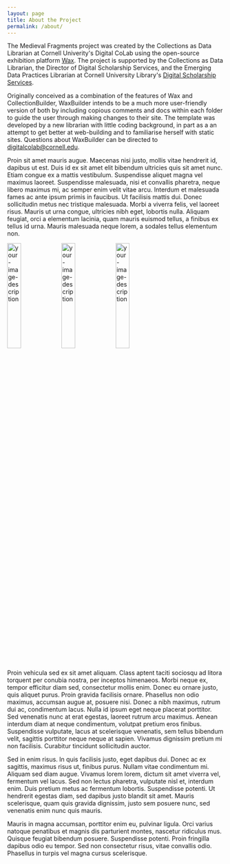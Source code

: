 ```yaml
---
layout: page
title: About the Project
permalink: /about/
---
```


The Medieval Fragments project was created by the Collections as Data Librarian at Cornell Univerity's Digital CoLab using the open-source exhibition platform [Wax](https://minicomp.github.io/wax/). The project is supported by the Collections as Data Librarian, the Director of Digital Scholarship Services, and the Emerging Data Practices Librarian at Cornell University Library's [Digital Scholarship Services](https://www.library.cornell.edu/about/staff/central-departments/digital-scholarship/).

Originally conceived as a combination of the features of Wax and CollectionBuilder, WaxBuilder intends to be a much more user-friendly version of both by including copious comments and docs within each folder to guide the user through making changes to their site. The template was developed by a new librarian with little coding background, in part as a an attempt to get better at web-building and to familiarise herself with static sites. Questions about WaxBuilder can be directed to digitalcolab@cornell.edu. 

Proin sit amet mauris augue. Maecenas nisi justo, mollis vitae hendrerit id, dapibus ut est. Duis id ex sit amet elit bibendum ultricies quis sit amet nunc. Etiam congue ex a mattis vestibulum. Suspendisse aliquet magna vel maximus laoreet. Suspendisse malesuada, nisi et convallis pharetra, neque libero maximus mi, ac semper enim velit vitae arcu. Interdum et malesuada fames ac ante ipsum primis in faucibus. Ut facilisis mattis dui. Donec sollicitudin metus nec tristique malesuada. Morbi a viverra felis, vel laoreet risus. Mauris ut urna congue, ultricies nibh eget, lobortis nulla. Aliquam feugiat, orci a elementum lacinia, quam mauris euismod tellus, a finibus ex tellus id urna. Mauris malesuada neque lorem, a sodales tellus elementum non.

<img src= "https://www.library.cornell.edu/wp-content/uploads/2024/05/Screenshot-2024-05-14-at-6.50.33-AM.png" width="25%" alt="your-image-description" class="center" style="border: 6px #B4A010;"><img src= "https://www.library.cornell.edu/wp-content/uploads/2023/08/DS-bettinger.jpeg" width="25%" alt="your-image-description" class="center" style="border: 6px #B4A010;"><img src= "https://www.library.cornell.edu/wp-content/uploads/2023/08/DS-Iliana.jpeg" class="center" alt="your-image-description" width="25%" style="border: 6px #B4A010;">


Proin vehicula sed ex sit amet aliquam. Class aptent taciti sociosqu ad litora torquent per conubia nostra, per inceptos himenaeos. Morbi neque ex, tempor efficitur diam sed, consectetur mollis enim. Donec eu ornare justo, quis aliquet purus. Proin gravida facilisis ornare. Phasellus non odio maximus, accumsan augue at, posuere nisi. Donec a nibh maximus, rutrum dui ac, condimentum lacus. Nulla id ipsum eget neque placerat porttitor. Sed venenatis nunc at erat egestas, laoreet rutrum arcu maximus. Aenean interdum diam at neque condimentum, volutpat pretium eros finibus. Suspendisse vulputate, lacus at scelerisque venenatis, sem tellus bibendum velit, sagittis porttitor neque neque at sapien. Vivamus dignissim pretium mi non facilisis. Curabitur tincidunt sollicitudin auctor.

Sed in enim risus. In quis facilisis justo, eget dapibus dui. Donec ac ex sagittis, maximus risus ut, finibus purus. Nullam vitae condimentum mi. Aliquam sed diam augue. Vivamus lorem lorem, dictum sit amet viverra vel, fermentum vel lacus. Sed non lectus pharetra, vulputate nisl et, interdum enim. Duis pretium metus ac fermentum lobortis. Suspendisse potenti. Ut hendrerit egestas diam, sed dapibus justo blandit sit amet. Mauris scelerisque, quam quis gravida dignissim, justo sem posuere nunc, sed venenatis enim nunc quis mauris.

Mauris in magna accumsan, porttitor enim eu, pulvinar ligula. Orci varius natoque penatibus et magnis dis parturient montes, nascetur ridiculus mus. Quisque feugiat bibendum posuere. Suspendisse potenti. Proin fringilla dapibus odio eu tempor. Sed non consectetur risus, vitae convallis odio. Phasellus in turpis vel magna cursus scelerisque.




